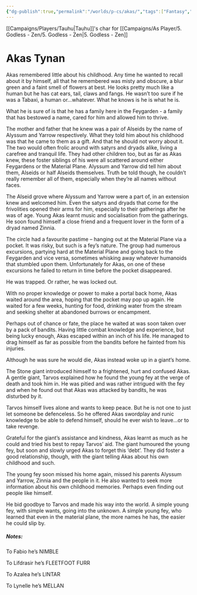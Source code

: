 ```yaml
---
{"dg-publish":true,"permalink":"/worlds/p-cs/akas/","tags":["Fantasy","Zen","Other"]}
---
```


[[Campaigns/Players/Tauhu\|Tauhu]]'s char for [[Campaigns/As Player/5. Godless - Zen/5. Godless - Zen\|5. Godless - Zen]]
# Akas Tynan

Akas remembered little about his childhood. Any time he wanted to recall about it by himself, all that he remembered was misty and obscure, a blur green and a faint smell of flowers at best. He looks pretty much like a human but he has cat ears, tail, claws and fangs. He wasn’t too sure if he was a Tabaxi, a human or...whatever. What he knows is he is what he is.

What he is sure of is that he has a family here in the Feygarden - a family that has bestowed a name, cared for him and allowed him to thrive.

The mother and father that he knew was a pair of Alseids by the name of Alyssum and Yarrow respectively. What they told him about his childhood was that he came to them as a gift. And that he should not worry about it. The two would often frolic around with satyrs and dryads alike, living a carefree and tranquil life. They had other children too, but as far as Akas knew, these foster siblings of his were all scattered around either Feygardens or the Material Plane. Alyssum and Yarrow did tell him about them, Alseids or half Alseids themselves. Truth be told though, he couldn’t really remember all of them, especially when they’re all names without faces.

The Alseid grove where Alyssum and Yarrow were a part of, in an extension knew and welcomed him. Even the satyrs and dryads that come for the frivolities opened their arms for him, especially to their gatherings after he was of age. Young Akas learnt music and socialisation from the gatherings. He soon found himself a close friend and a frequent lover in the form of a dryad named Zinnia.

The circle had a favourite pastime – hanging out at the Material Plane via a pocket. It was risky, but such is a fey’s nature. The group had numerous excursions, partying hard at the Material Plane and going back to the Feygarden and vice versa, sometimes whisking away whatever humanoids that stumbled upon them. Unfortunately for Akas, on one of these excursions he failed to return in time before the pocket disappeared.

He was trapped. Or rather, he was locked out.

With no proper knowledge or power to make a portal back home, Akas waited around the area, hoping that the pocket may pop up again. He waited for a few weeks, hunting for food, drinking water from the stream and seeking shelter at abandoned burrows or encampment.

Perhaps out of chance or fate, the place he waited at was soon taken over by a pack of bandits. Having little combat knowledge and experience, but being lucky enough, Akas escaped within an inch of his life. He managed to drag himself as far as possible from the bandits before he fainted from his injuries.

Although he was sure he would die, Akas instead woke up in a giant’s home.

The Stone giant introduced himself to a frightened, hurt and confused Akas. A gentle giant, Tarvos explained how he found the young fey at the verge of death and took him in. He was pitied and was rather intrigued with the fey and when he found out that Akas was attacked by bandits, he was disturbed by it.

Tarvos himself lives alone and wants to keep peace. But he is not one to just let someone be defenceless. So he offered Akas swordplay and runic knowledge to be able to defend himself, should he ever wish to leave...or to take revenge.

Grateful for the giant’s assistance and kindness, Akas learnt as much as he could and tried his best to repay Tarvos’ aid. The giant humoured the young fey, but soon and slowly urged Akas to forget this ‘debt’. They did foster a good relationship, though, with the giant telling Akas about his own childhood and such.

The young fey soon missed his home again, missed his parents Alyssum and Yarrow, Zinnia and the people in it. He also wanted to seek more information about his own childhood memories. Perhaps even finding out people like himself.

He bid goodbye to Tarvos and made his way into the world. A simple young fey, with simple wants, going into the unknown. A simple young fey, who learned that even in the material plane, the more names he has, the easier he could slip by.

##### Notes:

To Fabio he’s NIMBLE

To Lifdrasir he’s FLEETFOOT FURR

To Azalea he’s LINTAR

To Lynelle he’s MELLAN